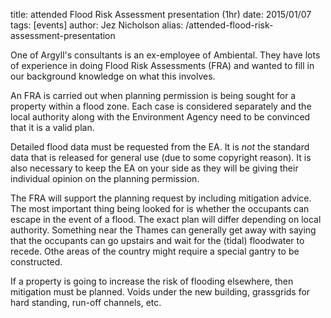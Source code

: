 title: attended Flood Risk Assessment presentation (1hr)
date: 2015/01/07
tags: [events]
author: Jez Nicholson
alias: /attended-flood-risk-assessment-presentation

​​One of Argyll's consultants is an ex-employee of Ambiental. They have lots of experience in doing Flood Risk Assessments​ (FRA) and wanted to fill in our background knowledge on what this involves.

An FRA is carried out when planning permission is being sought for a property within a flood zone. Each case is considered separately and the local authority along with the Environment Agency need to be convinced that it is a valid plan.

Detailed flood data must be requested from the EA. It is *not* the standard data that is released for general use (due to some copyright reason). It is also necessary to keep the EA on your side as they will be giving their individual opinion on the planning permission.

The FRA will support the planning request by including mitigation advice. The most important thing being looked for is whether the occupants can escape in the event of a flood. The exact plan will differ depending on local authority. Something near the Thames can generally get away with saying that the occupants can go upstairs and wait for the (tidal) floodwater to recede. Othe areas of the country might require a special gantry to be constructed.

If a property is going to increase the risk of flooding elsewhere, then mitigation must be planned. Voids under the new building, grassgrids for hard standing, run-off channels, etc.